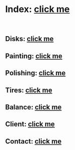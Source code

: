 # Index: [click me](https://kah3vich.github.io/Pit-Stop/public/index.html)
<br>

## Disks: [click me](https://kah3vich.github.io/Pit-Stop/public/disks.html)
## Painting: [click me](https://kah3vich.github.io/Pit-Stop/public/painting.html)
## Polishing: [click me](https://kah3vich.github.io/Pit-Stop/public/polishing.html)
## Tires: [click me](https://kah3vich.github.io/Pit-Stop/public/tires.html)
## Balance: [click me](https://kah3vich.github.io/Pit-Stop/public/balance.html)
## Client: [click me](https://kah3vich.github.io/Pit-Stop/public/client.html)
## Contact: [click me](https://kah3vich.github.io/Pit-Stop/public/contact.html)